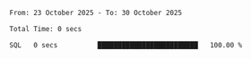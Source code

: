 <!--START_SECTION:waka-->

```txt
From: 23 October 2025 - To: 30 October 2025

Total Time: 0 secs

SQL   0 secs          █████████████████████████   100.00 %
```

<!--END_SECTION:waka-->
